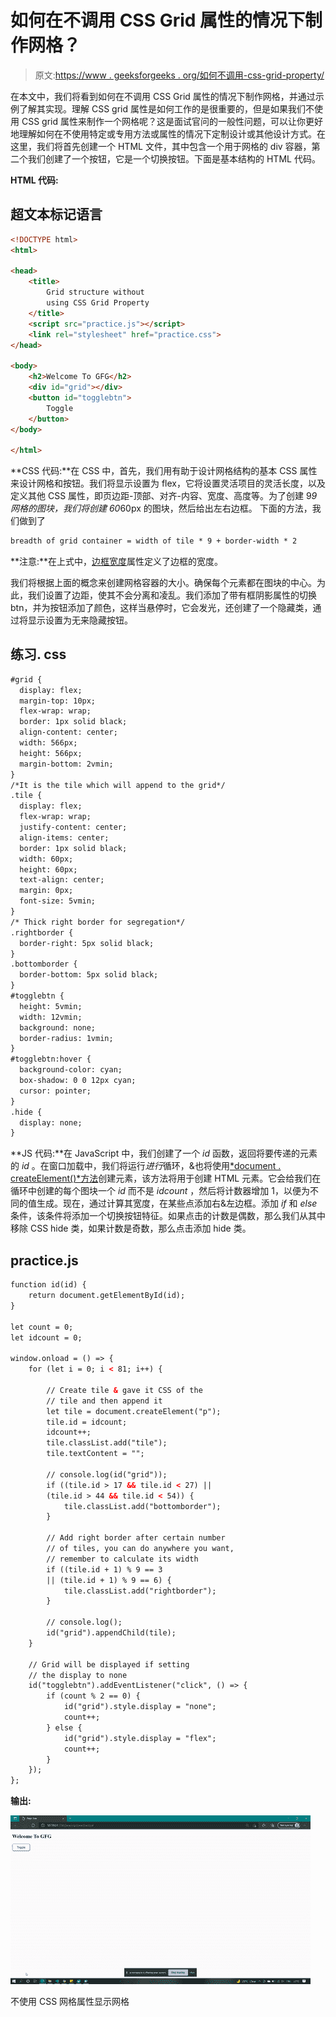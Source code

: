 # 如何在不调用 CSS Grid 属性的情况下制作网格？

> 原文:[https://www . geeksforgeeks . org/如何不调用-css-grid-property/](https://www.geeksforgeeks.org/how-to-make-a-grid-without-calling-css-grid-property/)

在本文中，我们将看到如何在不调用 CSS Grid 属性的情况下制作网格，并通过示例了解其实现。理解 CSS grid 属性是如何工作的是很重要的，但是如果我们不使用 CSS grid 属性来制作一个网格呢？这是面试官问的一般性问题，可以让你更好地理解如何在不使用特定或专用方法或属性的情况下定制设计或其他设计方式。在这里，我们将首先创建一个 HTML 文件，其中包含一个用于网格的 div 容器，第二个我们创建了一个按钮，它是一个切换按钮。下面是基本结构的 HTML 代码。

**HTML 代码:**

## 超文本标记语言

```html
<!DOCTYPE html>
<html>

<head>
    <title>
        Grid structure without 
        using CSS Grid Property
    </title>
    <script src="practice.js"></script>
    <link rel="stylesheet" href="practice.css">
</head>

<body>
    <h2>Welcome To GFG</h2>
    <div id="grid"></div>
    <button id="togglebtn">
        Toggle
    </button>
</body>

</html>
```

**CSS 代码:**在 CSS 中，首先，我们用有助于设计网格结构的基本 CSS 属性来设计网格和按钮。我们将显示设置为 flex，它将设置灵活项目的灵活长度，以及定义其他 CSS 属性，即页边距-顶部、对齐-内容、宽度、高度等。为了创建 9*9 网格的图块，我们将创建 60*60px 的图块，然后给出左右边框。
下面的方法，我们做到了

```html
breadth of grid container = width of tile * 9 + border-width * 2
```

**注意:**在上式中，[边框宽度](https://www.geeksforgeeks.org/css-border-width-property/)属性定义了边框的宽度。

我们将根据上面的概念来创建网格容器的大小。确保每个元素都在图块的中心。为此，我们设置了边距，使其不会分离和凌乱。我们添加了带有框阴影属性的切换 btn，并为按钮添加了颜色，这样当悬停时，它会发光，还创建了一个隐藏类，通过将显示设置为无来隐藏按钮。

## 练习. css

```html
#grid {
  display: flex;
  margin-top: 10px;
  flex-wrap: wrap;
  border: 1px solid black;
  align-content: center;
  width: 566px;
  height: 566px;
  margin-bottom: 2vmin;
}
/*It is the tile which will append to the grid*/
.tile {
  display: flex;
  flex-wrap: wrap;
  justify-content: center;
  align-items: center;
  border: 1px solid black;
  width: 60px;
  height: 60px;
  text-align: center;
  margin: 0px;
  font-size: 5vmin;
}
/* Thick right border for segregation*/
.rightborder {
  border-right: 5px solid black;
}
.bottomborder {
  border-bottom: 5px solid black;
}
#togglebtn {
  height: 5vmin;
  width: 12vmin;
  background: none;
  border-radius: 1vmin;
}
#togglebtn:hover {
  background-color: cyan;
  box-shadow: 0 0 12px cyan;
  cursor: pointer;
}
.hide {
  display: none;
}
```

**JS 代码:**在 JavaScript 中，我们创建了一个 *id* 函数，返回将要传递的元素的 *id* 。在窗口加载中，我们将运行*进行*循环，&也将使用[*document . createElement()*方法](https://www.geeksforgeeks.org/html-dom-createelement-method/)创建元素，该方法将用于创建 HTML 元素。它会给我们在循环中创建的每个图块一个 *id* 而不是 *idcount* ，然后将计数器增加 1，以便为不同的值生成。现在，通过计算其宽度，在某些点添加右&左边框。添加 *if* 和 *else* 条件，该条件将添加一个切换按钮特征。如果点击的计数是偶数，那么我们从其中移除 CSS hide 类，如果计数是奇数，那么点击添加 hide 类。

## practice.js

```html
function id(id) {
    return document.getElementById(id);
}

let count = 0;
let idcount = 0;

window.onload = () => {
    for (let i = 0; i < 81; i++) {

        // Create tile & gave it CSS of the
        // tile and then append it
        let tile = document.createElement("p");
        tile.id = idcount;
        idcount++;
        tile.classList.add("tile");
        tile.textContent = "";

        // console.log(id("grid"));
        if ((tile.id > 17 && tile.id < 27) || 
        (tile.id > 44 && tile.id < 54)) {
            tile.classList.add("bottomborder");
        }

        // Add right border after certain number
        // of tiles, you can do anywhere you want,
        // remember to calculate its width
        if ((tile.id + 1) % 9 == 3 
        || (tile.id + 1) % 9 == 6) {
            tile.classList.add("rightborder");
        }

        // console.log();
        id("grid").appendChild(tile);
    }

    // Grid will be displayed if setting
    // the display to none
    id("togglebtn").addEventListener("click", () => {
        if (count % 2 == 0) {
            id("grid").style.display = "none";
            count++;
        } else {
            id("grid").style.display = "flex";
            count++;
        }
    });
};
```

**输出:**

![](img/0d524b7bb5145be4292c782b60e7ff38.png)

不使用 CSS 网格属性显示网格